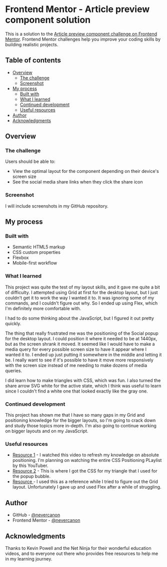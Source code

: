 # Frontend Mentor - Article preview component solution

This is a solution to the [Article preview component challenge on Frontend Mentor](https://www.frontendmentor.io/challenges/article-preview-component-dYBN_pYFT). Frontend Mentor challenges help you improve your coding skills by building realistic projects. 

## Table of contents

- [Overview](#overview)
  - [The challenge](#the-challenge)
  - [Screenshot](#screenshot)
- [My process](#my-process)
  - [Built with](#built-with)
  - [What I learned](#what-i-learned)
  - [Continued development](#continued-development)
  - [Useful resources](#useful-resources)
- [Author](#author)
- [Acknowledgments](#acknowledgments)

## Overview

### The challenge

Users should be able to:

- View the optimal layout for the component depending on their device's screen size
- See the social media share links when they click the share icon

### Screenshot

I will include screenshots in my GitHub repository.

## My process

### Built with

- Semantic HTML5 markup
- CSS custom properties
- Flexbox
- Mobile-first workflow

### What I learned

This project was quite the test of my layout skills, and it gave me quite a bit of difficulty. I attempted using Grid at first for the desktop layout, but I just couldn't get it to work the way I wanted it to. It was ignoring some of my commands, and I couldn't figure out why. So I ended up using Flex, which I'm definitely more comfortable with.

I had to do some thinking about the JavaScript, but I figured it out pretty quickly.

The thing that really frustrated me was the positioning of the Social popup for the desktop layout. I could position it where it needed to be at 1440px, but as the screen shrank it moved. It seemed like I would have to make a media query for every possible screen size to have it appear where I wanted it to. I ended up just putting it somewhere in the middle and letting it be. I really want to see if it's possible to have it move more responsively with the screen size instead of me needing to make dozens of media queries.

I did learn how to make triangles with CSS, which was fun. I also turned the share arrow SVG white for the active state, which I think was useful to learn since I couldn't find a white one that looked exactly like the gray one.

### Continued development

This project has shown me that I have so many gaps in my Grid and positioning knowledge for the bigger layouts, so I'm going to crack down and study those topics more in-depth. I'm also going to continue working on bigger layouts and on my JavaScript.

### Useful resources

- [Resource 1](https://www.youtube.com/watch?v=2JMGG_8T-vY&list=PL4cUxeGkcC9hudKGi5o5UiWuTAGbxiLTh&index=9) - I watched this video to refresh my knowledge on absolute positioning. I'm planning on watching the entire CSS Positioning PLaylist by this YouTuber.
- [Resource 2](https://css-tricks.com/snippets/css/css-triangle/) - This is where I got the CSS for my triangle that I used for the popup bubble.
- [Resource ](https://css-tricks.com/snippets/css/complete-guide-grid/) - I used this as a reference while I tried to figure out the Grid layout. Unfortunately I gave up and used Flex after a while of struggling.


## Author

- GitHub - [@nevercanon](https://www.github.com)
- Frontend Mentor - [@nevercanon](https://www.frontendmentor.io/profile/nevercanon)

## Acknowledgments

Thanks to Kevin Powell and the Net Ninja for their wonderful education videos, and to everyone out there who provides free resources to help me in my learning journey.
